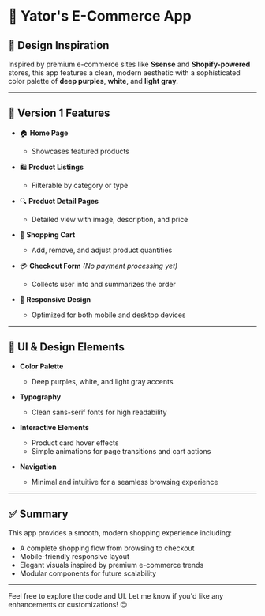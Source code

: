 # 🛒 Yator's E-Commerce App

## 🎨 Design Inspiration  
Inspired by premium e-commerce sites like **Ssense** and **Shopify-powered** stores, this app features a clean, modern aesthetic with a sophisticated color palette of **deep purples**, **white**, and **light gray**.

---

## 🚀 Version 1 Features  

- 🏠 **Home Page**  
  - Showcases featured products

- 🛍️ **Product Listings**  
  - Filterable by category or type

- 🔍 **Product Detail Pages**  
  - Detailed view with image, description, and price

- 🛒 **Shopping Cart**  
  - Add, remove, and adjust product quantities

- 💳 **Checkout Form** *(No payment processing yet)*  
  - Collects user info and summarizes the order

- 📱 **Responsive Design**  
  - Optimized for both mobile and desktop devices

---

## 🎨 UI & Design Elements

- **Color Palette**  
  - Deep purples, white, and light gray accents

- **Typography**  
  - Clean sans-serif fonts for high readability

- **Interactive Elements**  
  - Product card hover effects  
  - Simple animations for page transitions and cart actions

- **Navigation**  
  - Minimal and intuitive for a seamless browsing experience

---

## ✅ Summary  

This app provides a smooth, modern shopping experience including:

- A complete shopping flow from browsing to checkout  
- Mobile-friendly responsive layout  
- Elegant visuals inspired by premium e-commerce trends  
- Modular components for future scalability

---

Feel free to explore the code and UI. Let me know if you'd like any enhancements or customizations! 😊
